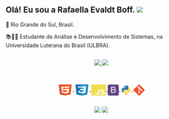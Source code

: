 ## Olá! Eu sou a Rafaella Evaldt Boff. <img src="https://raw.githubusercontent.com/iampavangandhi/iampavangandhi/master/gifs/Hi.gif" width="30px">

:round_pushpin: Rio Grande do Sul, Brasil.

:books::woman_technologist: Estudante de Análise e Desenvolvimento de Sistemas, na Universidade Luterana do Brasil (ULBRA).

##

<div align="center">
  <a href="https://github.com/rafaellaevboff">
  <img height="150em" src="https://github-readme-stats.vercel.app/api?username=rafaellaevboff&show_icons=true&theme=dracula&include_all_commits=true&count_private=true"/>
  <img height="150em" src="https://github-readme-stats.vercel.app/api/top-langs/?username=rafaellaevboff&layout=compact&langs_count=16&theme=dracula"/>
</div>

##
  
<div style="display: inline_block" align="center"><br>
  <img align="center" alt="HTML" height="30" width="40" src="https://raw.githubusercontent.com/devicons/devicon/master/icons/html5/html5-original.svg">
  <img align="center" alt="CSS" height="30" width="40" src="https://raw.githubusercontent.com/devicons/devicon/master/icons/css3/css3-original.svg">
  <img align="center" alt="Rafa-Js" height="30" width="40" src="https://raw.githubusercontent.com/devicons/devicon/master/icons/javascript/javascript-plain.svg">
  <img align="center" alt="Rafa-Bootstrap" height="30" widht="40" src="https://raw.githubusercontent.com/devicons/devicon/master/icons/bootstrap/bootstrap-plain.svg">
  <img align="center" alt="Rafa-Bootstrap" height="30" widht="40" src="https://github.com/devicons/devicon/blob/master/icons/python/python-original.svg">
    <img align="center" alt="Rafa-Git" height="30" widht="40" src="https://raw.githubusercontent.com/devicons/devicon/master/icons/git/git-original.svg">

</div>
  
  
##
  
<div align="center">
  <a href="https://www.instagram.com/rafa_evaldt_boff/?hl=pt-br" target="_blank"><img src="https://img.shields.io/badge/-Instagram-%23E4405F?style=for-the-badge&logo=instagram&logoColor=white" target="_blank"></a>
  <a href="https://www.linkedin.com/in/rafaellaevaldtboff/" target="_blank"><img src="https://img.shields.io/badge/-LinkedIn-%230077B5?style=for-the-badge&logo=linkedin&logoColor=white" target="_blank"></a>
</div>


<!--
**rafaellaevboff/rafaellaevboff** is a ✨ _special_ ✨ repository because its `README.md` (this file) appears on your GitHub profile.

Here are some ideas to get you started:

- 🔭 I’m currently working on ...
- 🌱 I’m currently learning ...
- 👯 I’m looking to collaborate on ...
- 🤔 I’m looking for help with ...
- 💬 Ask me about ...
- 📫 How to reach me: ...
- 😄 Pronouns: ...
- ⚡ Fun fact: ...
-->
